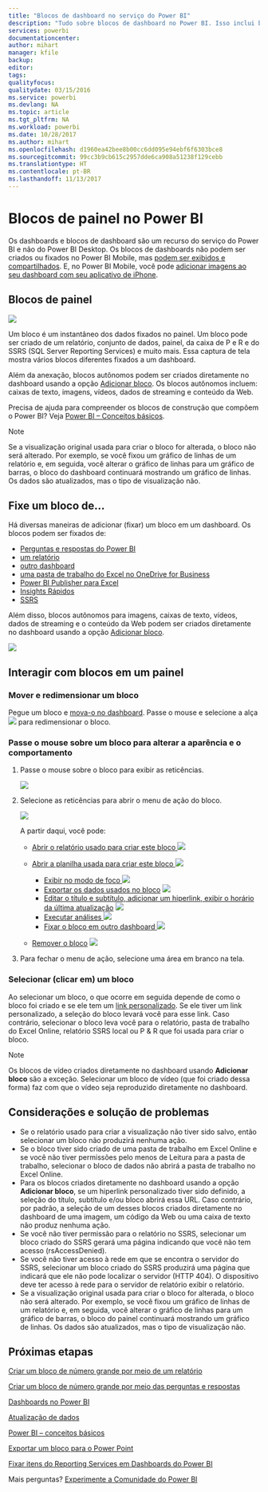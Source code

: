 ```yaml
---
title: "Blocos de dashboard no serviço do Power BI"
description: "Tudo sobre blocos de dashboard no Power BI. Isso inclui blocos que são criados no SSRS (SQL Server Reporting Services)."
services: powerbi
documentationcenter: 
author: mihart
manager: kfile
backup: 
editor: 
tags: 
qualityfocus: 
qualitydate: 03/15/2016
ms.service: powerbi
ms.devlang: NA
ms.topic: article
ms.tgt_pltfrm: NA
ms.workload: powerbi
ms.date: 10/28/2017
ms.author: mihart
ms.openlocfilehash: d1960ea42bee8b00cc6dd095e94ebf6f6303bce8
ms.sourcegitcommit: 99cc3b9cb615c2957dde6ca908a51238f129cebb
ms.translationtype: HT
ms.contentlocale: pt-BR
ms.lasthandoff: 11/13/2017
---
```

# <a name="dashboard-tiles-in-power-bi"></a>Blocos de painel no Power BI
Os dashboards e blocos de dashboard são um recurso do serviço do Power BI e não do Power BI Desktop. Os blocos de dashboards não podem ser criados ou fixados no Power BI Mobile, mas [podem ser exibidos e compartilhados](mobile-tiles-in-the-mobile-apps.md). E, no Power BI Mobile, você pode [adicionar imagens ao seu dashboard com seu aplicativo de iPhone](mobile-iphone-app-get-started.md).

## <a name="dashboard-tiles"></a>Blocos de painel
![](media/service-dashboard-tiles/power-bi-dashboard.png)

Um bloco é um instantâneo dos dados fixados no painel. Um bloco pode ser criado de um relatório, conjunto de dados, painel, da caixa de P e R e do SSRS (SQL Server Reporting Services) e muito mais.  Essa captura de tela mostra vários blocos diferentes fixados a um dashboard.

Além da anexação, blocos autônomos podem ser criados diretamente no dashboard usando a opção [Adicionar bloco](service-dashboard-add-widget.md). Os blocos autônomos incluem: caixas de texto, imagens, vídeos, dados de streaming e conteúdo da Web.

Precisa de ajuda para compreender os blocos de construção que compõem o Power BI?  Veja [Power BI – Conceitos básicos](service-basic-concepts.md).

> [!NOTE]
> Se a visualização original usada para criar o bloco for alterada, o bloco não será alterado.  Por exemplo, se você fixou um gráfico de linhas de um relatório e, em seguida, você alterar o gráfico de linhas para um gráfico de barras, o bloco do dashboard continuará mostrando um gráfico de linhas. Os dados são atualizados, mas o tipo de visualização não.
> 
> 

## <a name="pin-a-tile-from"></a>Fixe um bloco de...
Há diversas maneiras de adicionar (fixar) um bloco em um dashboard. Os blocos podem ser fixados de:

* [Perguntas e respostas do Power BI](service-dashboard-pin-tile-from-q-and-a.md)
* [um relatório](service-dashboard-pin-tile-from-report.md)
* [outro dashboard](service-pin-tile-to-another-dashboard.md)
* [uma pasta de trabalho do Excel no OneDrive for Business](service-dashboard-pin-tile-from-excel.md)
* [Power BI Publisher para Excel](publisher-for-excel.md)
* [Insights Rápidos](service-insights.md)
* [SSRS](https://msdn.microsoft.com/library/mt604784.aspx)

Além disso, blocos autônomos para imagens, caixas de texto, vídeos, dados de streaming e o conteúdo da Web podem ser criados diretamente no dashboard usando a opção [Adicionar bloco](service-dashboard-add-widget.md).

  ![](media/service-dashboard-tiles/add_widgetnew.png)

## <a name="interacting-with-tiles-on-a-dashboard"></a>Interagir com blocos em um painel
### <a name="move-and-resize-a-tile"></a>Mover e redimensionar um bloco
Pegue um bloco e [mova-o no dashboard](service-dashboard-edit-tile.md). Passe o mouse e selecione a alça ![](media/service-dashboard-tiles/resize-handle.jpg) para redimensionar o bloco.

### <a name="hover-over-a-tile-to-change-the-appearance-and-behavior"></a>Passe o mouse sobre um bloco para alterar a aparência e o comportamento
1. Passe o mouse sobre o bloco para exibir as reticências.
   
    ![](media/service-dashboard-tiles/ellipses_new.png)
2. Selecione as reticências para abrir o menu de ação do bloco.
   
    ![](media/service-dashboard-tiles/power-bi-tile-menu.png)
   
    A partir daqui, você pode:
   
   * [Abrir o relatório usado para criar este bloco ](service-reports.md) ![](media/service-dashboard-tiles/chart-icon.jpg)  
   
   * [Abrir a planilha usada para criar este bloco ](service-reports.md) ![](media/service-dashboard-tiles/power-bi-open-worksheet.png)  
     
     * [Exibir no modo de foco ](service-focus-mode.md) ![](media/service-dashboard-tiles/fullscreen-icon.jpg)  
     * [Exportar os dados usados no bloco](power-bi-visualization-export-data.md) ![](media/service-dashboard-tiles/export-icon.png)
     * [Editar o título e subtítulo, adicionar um hiperlink, exibir o horário da última atualização](service-dashboard-edit-tile.md) ![](media/service-dashboard-tiles/pencil-icon.jpg)
     * [Executar análises ](service-insights.md) ![](media/service-dashboard-tiles/power-bi-insights.png)
     * [Fixar o bloco em outro dashboard ](service-pin-tile-to-another-dashboard.md)
       ![](media/service-dashboard-tiles/pin-icon.jpg)
   * [Remover o bloco](service-dashboard-edit-tile.md)
     ![](media/service-dashboard-tiles/trash-icon.png)
3. Para fechar o menu de ação, selecione uma área em branco na tela.

### <a name="select-click-a-tile"></a>Selecionar (clicar em) um bloco
Ao selecionar um bloco, o que ocorre em seguida depende de como o bloco foi criado e se ele tem um [link personalizado](service-dashboard-edit-tile.md). Se ele tiver um link personalizado, a seleção do bloco levará você para esse link. Caso contrário, selecionar o bloco leva você para o relatório, pasta de trabalho do Excel Online, relatório SSRS local ou P & R que foi usada para criar o bloco.

> [!NOTE]
> Os blocos de vídeo criados diretamente no dashboard usando **Adicionar bloco** são a exceção. Selecionar um bloco de vídeo (que foi criado dessa forma) faz com que o vídeo seja reproduzido diretamente no dashboard.   
> 
> 

## <a name="considerations-and-troubleshooting"></a>Considerações e solução de problemas
* Se o relatório usado para criar a visualização não tiver sido salvo, então selecionar um bloco não produzirá nenhuma ação.
* Se o bloco tiver sido criado de uma pasta de trabalho em Excel Online e se você não tiver permissões pelo menos de Leitura para a pasta de trabalho, selecionar o bloco de dados não abrirá a pasta de trabalho no Excel Online.
* Para os blocos criados diretamente no dashboard usando a opção **Adicionar bloco**, se um hiperlink personalizado tiver sido definido, a seleção do título, subtítulo e/ou bloco abrirá essa URL.  Caso contrário, por padrão, a seleção de um desses blocos criados diretamente no dashboard de uma imagem, um código da Web ou uma caixa de texto não produz nenhuma ação.
* Se você não tiver permissão para o relatório no SSRS, selecionar um bloco criado do SSRS gerará uma página indicando que você não tem acesso (rsAccessDenied).
* Se você não tiver acesso à rede em que se encontra o servidor do SSRS, selecionar um bloco criado do SSRS produzirá uma página que indicará que ele não pode localizar o servidor (HTTP 404). O dispositivo deve ter acesso à rede para o servidor de relatório exibir o relatório.
* Se a visualização original usada para criar o bloco for alterada, o bloco não será alterado.  Por exemplo, se você fixou um gráfico de linhas de um relatório e, em seguida, você alterar o gráfico de linhas para um gráfico de barras, o bloco do painel continuará mostrando um gráfico de linhas. Os dados são atualizados, mas o tipo de visualização não.

## <a name="next-steps"></a>Próximas etapas
[Criar um bloco de número grande por meio de um relatório](power-bi-visualization-big-number-report.md)

[Criar um bloco de número grande por meio das perguntas e respostas](power-bi-visualization-big-number.md)

[Dashboards no Power BI](service-dashboards.md)  

[Atualização de dados](refresh-data.md)

[Power BI – conceitos básicos](service-basic-concepts.md)

[Exportar um bloco para o Power Point](http://blogs.msdn.com/b/powerbidev/archive/2015/09/28/integrating-power-bi-tiles-into-office-documents.aspx)

[Fixar itens do Reporting Services em Dashboards do Power BI](https://msdn.microsoft.com/library/mt604784.aspx)

Mais perguntas? [Experimente a Comunidade do Power BI](http://community.powerbi.com/)

